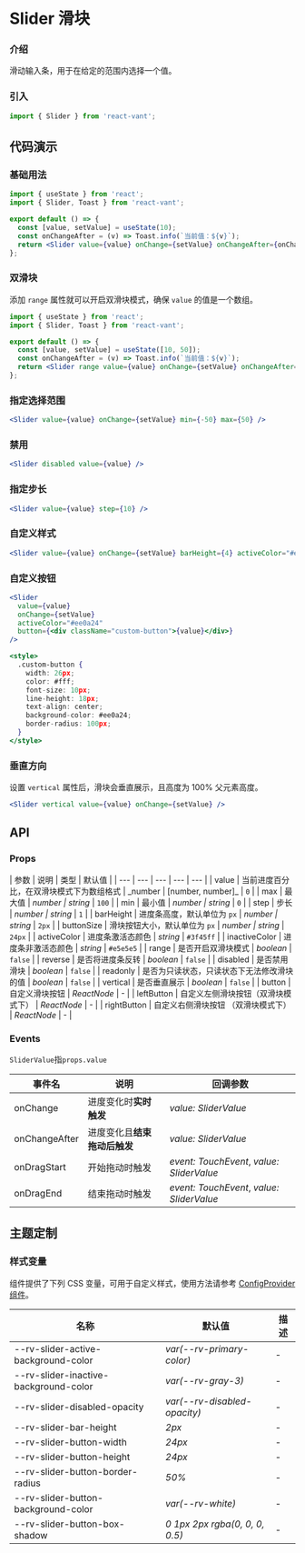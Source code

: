# Slider 滑块

### 介绍

滑动输入条，用于在给定的范围内选择一个值。

### 引入

```js
import { Slider } from 'react-vant';
```

## 代码演示

### 基础用法

```jsx
import { useState } from 'react';
import { Slider, Toast } from 'react-vant';

export default () => {
  const [value, setValue] = useState(10);
  const onChangeAfter = (v) => Toast.info(`当前值：${v}`);
  return <Slider value={value} onChange={setValue} onChangeAfter={onChangeAfter} />;
};
```

### 双滑块

添加 `range` 属性就可以开启双滑块模式，确保 `value` 的值是一个数组。

```jsx
import { useState } from 'react';
import { Slider, Toast } from 'react-vant';

export default () => {
  const [value, setValue] = useState([10, 50]);
  const onChangeAfter = (v) => Toast.info(`当前值：${v}`);
  return <Slider range value={value} onChange={setValue} onChangeAfter={onChangeAfter} />;
};
```

### 指定选择范围

```jsx
<Slider value={value} onChange={setValue} min={-50} max={50} />
```

### 禁用

```jsx
<Slider disabled value={value} />
```

### 指定步长

```jsx
<Slider value={value} step={10} />
```

### 自定义样式

```jsx
<Slider value={value} onChange={setValue} barHeight={4} activeColor="#ee0a24" />
```

### 自定义按钮

```jsx
<Slider
  value={value}
  onChange={setValue}
  activeColor="#ee0a24"
  button={<div className="custom-button">{value}</div>}
/>

<style>
  .custom-button {
    width: 26px;
    color: #fff;
    font-size: 10px;
    line-height: 18px;
    text-align: center;
    background-color: #ee0a24;
    border-radius: 100px;
  }
</style>
```

### 垂直方向

设置 `vertical` 属性后，滑块会垂直展示，且高度为 100% 父元素高度。

```jsx
<Slider vertical value={value} onChange={setValue} />
```

## API

### Props

| 参数 | 说明 | 类型 | 默认值 |
| --- | --- | --- | --- | --- |
| value | 当前进度百分比，在双滑块模式下为数组格式 | \_number | [number, number]\_ | `0` |
| max | 最大值 | _number \| string_ | `100` |
| min | 最小值 | _number \| string_ | `0` |
| step | 步长 | _number \| string_ | `1` |
| barHeight | 进度条高度，默认单位为 `px` | _number \| string_ | `2px` |
| buttonSize | 滑块按钮大小，默认单位为 `px` | _number \| string_ | `24px` |
| activeColor | 进度条激活态颜色 | _string_ | `#3f45ff` |
| inactiveColor | 进度条非激活态颜色 | _string_ | `#e5e5e5` |
| range | 是否开启双滑块模式 | _boolean_ | `false` |
| reverse | 是否将进度条反转 | _boolean_ | `false` |
| disabled | 是否禁用滑块 | _boolean_ | `false` |
| readonly | 是否为只读状态，只读状态下无法修改滑块的值 | _boolean_ | `false` |
| vertical | 是否垂直展示 | _boolean_ | `false` |
| button | 自定义滑块按钮 | _ReactNode_ | - |
| leftButton | 自定义左侧滑块按钮（双滑块模式下） | _ReactNode_ | - |
| rightButton | 自定义右侧滑块按钮 （双滑块模式下） | _ReactNode_ | - |

### Events

`SliderValue`指`props.value`

| 事件名        | 说明                         | 回调参数                                  |
| ------------- | ---------------------------- | ----------------------------------------- |
| onChange      | 进度变化时**实时触发**       | _value: SliderValue_                      |
| onChangeAfter | 进度变化且**结束拖动后触发** | _value: SliderValue_                      |
| onDragStart   | 开始拖动时触发               | _event: TouchEvent_, _value: SliderValue_ |
| onDragEnd     | 结束拖动时触发               | _event: TouchEvent_, _value: SliderValue_ |

## 主题定制

### 样式变量

组件提供了下列 CSS 变量，可用于自定义样式，使用方法请参考 [ConfigProvider 组件](#/zh-CN/config-provider)。

| 名称                                  | 默认值                         | 描述 |
| ------------------------------------- | ------------------------------ | ---- |
| --rv-slider-active-background-color   | _var(--rv-primary-color)_      | -    |
| --rv-slider-inactive-background-color | _var(--rv-gray-3)_             | -    |
| --rv-slider-disabled-opacity          | _var(--rv-disabled-opacity)_   | -    |
| --rv-slider-bar-height                | _2px_                          | -    |
| --rv-slider-button-width              | _24px_                         | -    |
| --rv-slider-button-height             | _24px_                         | -    |
| --rv-slider-button-border-radius      | _50%_                          | -    |
| --rv-slider-button-background-color   | _var(--rv-white)_              | -    |
| --rv-slider-button-box-shadow         | _0 1px 2px rgba(0, 0, 0, 0.5)_ | -    |
